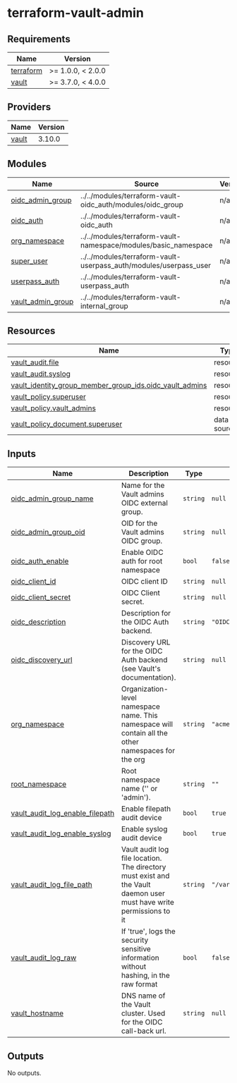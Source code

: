 # terraform-vault-admin

<!-- BEGIN_TF_DOCS -->
## Requirements

| Name | Version |
|------|---------|
| <a name="requirement_terraform"></a> [terraform](#requirement\_terraform) | >= 1.0.0, < 2.0.0 |
| <a name="requirement_vault"></a> [vault](#requirement\_vault) | >= 3.7.0, < 4.0.0 |

## Providers

| Name | Version |
|------|---------|
| <a name="provider_vault"></a> [vault](#provider\_vault) | 3.10.0 |

## Modules

| Name | Source | Version |
|------|--------|---------|
| <a name="module_oidc_admin_group"></a> [oidc\_admin\_group](#module\_oidc\_admin\_group) | ../../modules/terraform-vault-oidc_auth/modules/oidc_group | n/a |
| <a name="module_oidc_auth"></a> [oidc\_auth](#module\_oidc\_auth) | ../../modules/terraform-vault-oidc_auth | n/a |
| <a name="module_org_namespace"></a> [org\_namespace](#module\_org\_namespace) | ../../modules/terraform-vault-namespace/modules/basic_namespace | n/a |
| <a name="module_super_user"></a> [super\_user](#module\_super\_user) | ../../modules/terraform-vault-userpass_auth/modules/userpass_user | n/a |
| <a name="module_userpass_auth"></a> [userpass\_auth](#module\_userpass\_auth) | ../../modules/terraform-vault-userpass_auth | n/a |
| <a name="module_vault_admin_group"></a> [vault\_admin\_group](#module\_vault\_admin\_group) | ../../modules/terraform-vault-internal_group | n/a |

## Resources

| Name | Type |
|------|------|
| [vault_audit.file](https://registry.terraform.io/providers/hashicorp/vault/latest/docs/resources/audit) | resource |
| [vault_audit.syslog](https://registry.terraform.io/providers/hashicorp/vault/latest/docs/resources/audit) | resource |
| [vault_identity_group_member_group_ids.oidc_vault_admins](https://registry.terraform.io/providers/hashicorp/vault/latest/docs/resources/identity_group_member_group_ids) | resource |
| [vault_policy.superuser](https://registry.terraform.io/providers/hashicorp/vault/latest/docs/resources/policy) | resource |
| [vault_policy.vault_admins](https://registry.terraform.io/providers/hashicorp/vault/latest/docs/resources/policy) | resource |
| [vault_policy_document.superuser](https://registry.terraform.io/providers/hashicorp/vault/latest/docs/data-sources/policy_document) | data source |

## Inputs

| Name | Description | Type | Default | Required |
|------|-------------|------|---------|:--------:|
| <a name="input_oidc_admin_group_name"></a> [oidc\_admin\_group\_name](#input\_oidc\_admin\_group\_name) | Name for the Vault admins OIDC external group. | `string` | `null` | no |
| <a name="input_oidc_admin_group_oid"></a> [oidc\_admin\_group\_oid](#input\_oidc\_admin\_group\_oid) | OID for the Vault admins OIDC group. | `string` | `null` | no |
| <a name="input_oidc_auth_enable"></a> [oidc\_auth\_enable](#input\_oidc\_auth\_enable) | Enable OIDC auth for root namespace | `bool` | `false` | no |
| <a name="input_oidc_client_id"></a> [oidc\_client\_id](#input\_oidc\_client\_id) | OIDC client ID | `string` | `null` | no |
| <a name="input_oidc_client_secret"></a> [oidc\_client\_secret](#input\_oidc\_client\_secret) | OIDC Client secret. | `string` | `null` | no |
| <a name="input_oidc_description"></a> [oidc\_description](#input\_oidc\_description) | Description for the OIDC Auth backend. | `string` | `"OIDC external directory"` | no |
| <a name="input_oidc_discovery_url"></a> [oidc\_discovery\_url](#input\_oidc\_discovery\_url) | Discovery URL for the OIDC Auth backend (see Vault's documentation). | `string` | `null` | no |
| <a name="input_org_namespace"></a> [org\_namespace](#input\_org\_namespace) | Organization-level namespace name. This namespace will contain all the other namespaces for the org | `string` | `"acme"` | no |
| <a name="input_root_namespace"></a> [root\_namespace](#input\_root\_namespace) | Root namespace name ('' or 'admin'). | `string` | `""` | no |
| <a name="input_vault_audit_log_enable_filepath"></a> [vault\_audit\_log\_enable\_filepath](#input\_vault\_audit\_log\_enable\_filepath) | Enable filepath audit device | `bool` | `true` | no |
| <a name="input_vault_audit_log_enable_syslog"></a> [vault\_audit\_log\_enable\_syslog](#input\_vault\_audit\_log\_enable\_syslog) | Enable syslog audit device | `bool` | `true` | no |
| <a name="input_vault_audit_log_file_path"></a> [vault\_audit\_log\_file\_path](#input\_vault\_audit\_log\_file\_path) | Vault audit log file location. The directory must exist and the Vault daemon user must have write permissions to it | `string` | `"/var/log/vault/audit.log"` | no |
| <a name="input_vault_audit_log_raw"></a> [vault\_audit\_log\_raw](#input\_vault\_audit\_log\_raw) | If 'true', logs the security sensitive information without hashing, in the raw format | `bool` | `false` | no |
| <a name="input_vault_hostname"></a> [vault\_hostname](#input\_vault\_hostname) | DNS name of the Vault cluster. Used for the OIDC call-back url. | `string` | `null` | no |

## Outputs

No outputs.
<!-- END_TF_DOCS -->